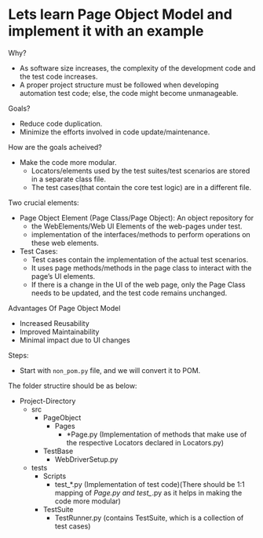 # Lets learn Page Object Model and implement it with an example

Why?
+ As software size increases, the complexity of the development code and the test code increases.
+ A proper project structure must be followed when developing automation test code; else, the code might become unmanageable.


Goals?
+ Reduce code duplication.
+ Minimize the efforts involved in code update/maintenance.


How are the goals acheived?
+ Make the code more modular.
  + Locators/elements used by the test suites/test scenarios are stored in a separate class file.
  + The test cases(that contain the core test logic) are in a different file.


Two crucial elements:
+ Page Object Element (Page Class/Page Object): An object repository for
  + the WebElements/Web UI Elements of the web-pages under test.
  + implementation of the interfaces/methods to perform operations on these web elements.
+ Test Cases:
  + Test cases contain the implementation of the actual test scenarios.
  + It uses page methods/methods in the page class to interact with the page’s UI elements.
  + If there is a change in the UI of the web page, only the Page Class needs to be updated, and the test code remains unchanged.


Advantages Of Page Object Model
+ Increased Reusability
+ Improved Maintainability
+ Minimal impact due to UI changes


Steps:
+ Start with `non_pom.py` file, and we will convert it to POM.

The folder structire should be as below: 

+ Project-Directory
  + src
    + PageObject
      + Pages
        + *Page.py (Implementation of methods that make use of the respective Locators declared in Locators.py)
    + TestBase
      + WebDriverSetup.py
  + tests
    + Scripts
      + test_*.py (Implementation of test code)(There should be 1:1 mapping of *Page.py and test_*.py as it helps in making the code more modular)
    + TestSuite
      + TestRunner.py (contains TestSuite, which is a collection of test cases)
